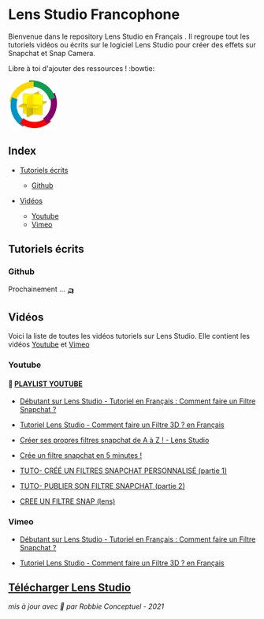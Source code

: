 # Lens Studio Francophone

Bienvenue dans le repository Lens Studio en Français .
Il regroupe tout les tutoriels vidéos ou écrits sur le logiciel Lens Studio pour créer des effets sur Snapchat et Snap Camera.

Libre à toi d'ajouter des ressources ! :bowtie:


  <img src="https://github.com/RobbieConceptuel/Lens-Studio-Francophone/blob/main/Lens-Studio-Francophone.png" width="100">
 
  

## Index

- [Tutoriels écrits](#tutoriels-écrits)
  - [Github](#github)
  
- [Vidéos](#vidéos)
  - [Youtube](#youtube)
  - [Vimeo](#vimeo)
  
## Tutoriels écrits

### Github

Prochainement ... 🛺

## Vidéos

Voici la liste de toutes les vidéos tutoriels sur Lens Studio.
Elle contient les vidéos [Youtube](#youtube) et [Vimeo](#vimeo)

### Youtube

#### :memo: [PLAYLIST YOUTUBE](https://youtube.com/playlist?list=PL8TpfiR7qnhGhlMjBdoPrYdXemImsmDjV)

- [Débutant sur Lens Studio - Tutoriel en Français : Comment faire un Filtre Snapchat ?](https://youtu.be/oIC_j_UlAko)

- [Tutoriel Lens Studio - Comment faire un Filtre 3D ? en Français](https://youtu.be/g-RnEE8MAxg)

- [Créer ses propres filtres snapchat de A à Z ! - Lens Studio](https://youtu.be/GBmNyizVlb4)

- [Crée un filtre snapchat en 5 minutes !](https://youtu.be/U1tQAndvsC0)

- [TUTO- CRÉÉ UN FILTRES SNAPCHAT PERSONNALISÉ (partie 1)](https://youtu.be/9u8xJSC617Q)

- [TUTO- PUBLIER SON FILTRE SNAPCHAT (partie 2)](https://youtu.be/fMvkPeao74c)

- [CREE UN FILTRE SNAP (lens)](https://youtu.be/wazZr_M6BDo)


### Vimeo

- [Débutant sur Lens Studio - Tutoriel en Français : Comment faire un Filtre Snapchat ?](https://vimeo.com/445548001)

- [Tutoriel Lens Studio - Comment faire un Filtre 3D ? en Français](https://vimeo.com/445547029)


## [Télécharger Lens Studio](https://lensstudio.snapchat.com/download/)


*mis à jour avec :sparkling_heart: par Robbie Conceptuel - 2021*
